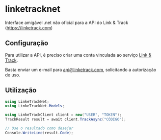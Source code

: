 # linketracknet
Interface amigável .net não oficial para a API do Link &amp; Track (https://linketrack.com)

## Configuração

Para utilizar a API, é preciso criar uma conta vinculada ao serviço [Link & Track](https://linketrack.com/).

Basta enviar um e-mail para [api@linketrack.com](mailto:api@linketrack.com), solicitando a autorização de uso.

## Utilização

```c#
using LinkeTrackNet;
using LinkeTrackNet.Models;

using LinkeTrackClient client = new("USER", "TOKEN");
TrackResult result = await client.TrackAsync("CÓDIGO");

// Use o resultado como desejar
Console.WriteLine(result.Code);
```

